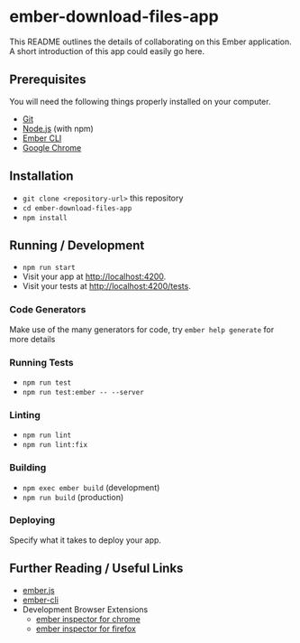 # ember-download-files-app

This README outlines the details of collaborating on this Ember application.
A short introduction of this app could easily go here.

## Prerequisites

You will need the following things properly installed on your computer.

- [Git](https://git-scm.com/)
- [Node.js](https://nodejs.org/) (with npm)
- [Ember CLI](https://cli.emberjs.com/release/)
- [Google Chrome](https://google.com/chrome/)

## Installation

- `git clone <repository-url>` this repository
- `cd ember-download-files-app`
- `npm install`

## Running / Development

- `npm run start`
- Visit your app at [http://localhost:4200](http://localhost:4200).
- Visit your tests at [http://localhost:4200/tests](http://localhost:4200/tests).

### Code Generators

Make use of the many generators for code, try `ember help generate` for more details

### Running Tests

- `npm run test`
- `npm run test:ember -- --server`

### Linting

- `npm run lint`
- `npm run lint:fix`

### Building

- `npm exec ember build` (development)
- `npm run build` (production)

### Deploying

Specify what it takes to deploy your app.

## Further Reading / Useful Links

- [ember.js](https://emberjs.com/)
- [ember-cli](https://cli.emberjs.com/release/)
- Development Browser Extensions
  - [ember inspector for chrome](https://chrome.google.com/webstore/detail/ember-inspector/bmdblncegkenkacieihfhpjfppoconhi)
  - [ember inspector for firefox](https://addons.mozilla.org/en-US/firefox/addon/ember-inspector/)
